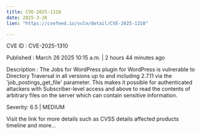 ```yaml
---
title: CVE-2025-1310
date: 2025-3-26
lien: "https://cvefeed.io/vuln/detail/CVE-2025-1310"

---
```


CVE ID : CVE-2025-1310

Published :  March 26
2025
10:15 a.m. | 2 hours
44 minutes ago

Description : The Jobs for WordPress plugin for WordPress is vulnerable to Directory Traversal in all versions up to
and including
2.7.11 via the 'job_postings_get_file' parameter. This makes it possible for authenticated attackers
with Subscriber-level access and above
to read the contents of arbitrary files on the server
which can contain sensitive information.

Severity: 6.5 | MEDIUM

Visit the link for more details
such as CVSS details
affected products
timeline
and more...
